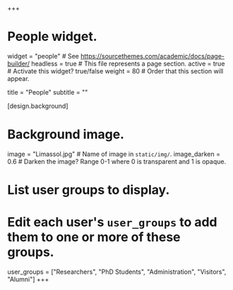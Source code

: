 +++
# People widget.
widget = "people"  # See https://sourcethemes.com/academic/docs/page-builder/
headless = true  # This file represents a page section.
active = true  # Activate this widget? true/false
weight = 80  # Order that this section will appear.

title = "People"
subtitle = ""

[design.background]
  # Background image.
  image = "Limassol.jpg"  # Name of image in `static/img/`.
  image_darken = 0.6  # Darken the image? Range 0-1 where 0 is transparent and 1 is opaque.


# List user groups to display.
#   Edit each user's `user_groups` to add them to one or more of these groups.
user_groups = ["Researchers",
               "PhD Students",
               "Administration",
               "Visitors",
               "Alumni"]
+++
